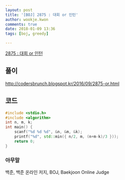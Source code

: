 ```yaml
---
layout: post
title: '[BOJ] 2875 : 대회 or 인턴'
author: wookje.kwon
comments: true
date: 2018-01-09 13:36
tags: [boj, greedy]

---
```


[2875 : 대회 or 인턴](https://www.acmicpc.net/problem/2875)

## 풀이

http://codersbrunch.blogspot.kr/2016/09/2875-or.html

## 코드

```cpp
#include <stdio.h>
#include <algorithm>
int n, m, k;
int main() {
	scanf("%d %d %d", &n, &m, &k);
	printf("%d", std::min({ n/2, m, (n+m-k)/3 }));
	return 0;
}
```

### 아무말  
백준, 백준 온라인 저지, BOJ, Baekjoon Online Judge
